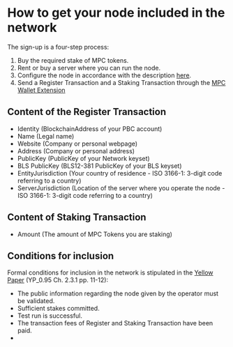 # How to get your node included in the network

The sign-up is a four-step process:  

1. Buy the required stake of MPC tokens.   
2. Rent or buy a server where you can run the node.   
3. Configure the node in accordance with the description [here](operator.md).  
4. Send a Register Transaction and a Staking Transaction through the [MPC Wallet Extension](https://chrome.google.com/webstore/detail/partisia-wallet/gjkdbeaiifkpoencioahhcilildpjhgh) 

## Content of the Register Transaction

- Identity (BlockchainAddress of your PBC account)
- Name (Legal name)
- Website (Company or personal webpage)
- Address (Company or personal address)
- PublicKey (PublicKey of your Network keyset)
- BLS PublicKey (BLS12-381 PublicKey of your BLS keyset)
- EntityJurisdiction (Your country of residence - ISO 3166-1: 3-digit code referring to a country)
- ServerJurisdiction (Location of the server where you operate the node - ISO 3166-1: 3-digit code referring to a country)

## Content of Staking Transaction

- Amount (The amount of MPC Tokens you are staking)

## Conditions for inclusion

Formal conditions for inclusion in the network is stipulated in the [Yellow Paper](accounts@pbc.foundation) (YP_0.95 Ch. 2.3.1 pp. 11-12):

- The public information regarding the node given by the operator must be validated.
- Sufficient stakes committed.
- Test run is successful.
- The transaction fees of Register and Staking Transaction have been paid.
- 